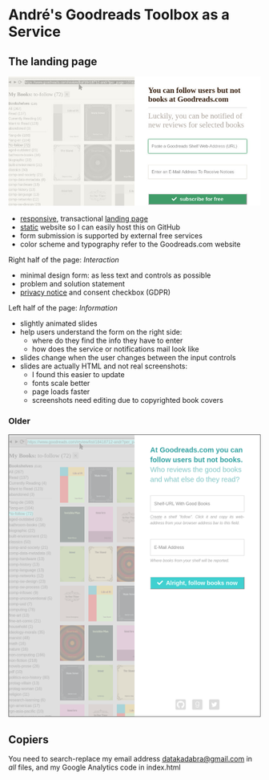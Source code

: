 # André's Goodreads Toolbox as a Service

## The landing page

![Screenshot](screenshot-20180402.jpg "Screenshot")

- [responsive](https://en.wikipedia.org/wiki/Responsive_web_design), transactional [landing page](https://en.wikipedia.org/wiki/Landing_page)
- [static](https://en.wikipedia.org/wiki/Static_web_page) website so I can easily host this on GitHub
- form submission is supported by external free services
- color scheme and typography refer to the Goodreads.com website

Right half of the page: _Interaction_
- minimal design form: as less text and controls as possible 
- problem and solution statement 
- [privacy notice](privacy.txt) and consent checkbox (GDPR)
  
Left half of the page: _Information_
- slightly animated slides 
- help users understand the form on the right side:
  - where do they find the info they have to enter 
  - how does the service or notifications mail look like 
- slides change when the user changes between the input controls
- slides are actually HTML and not real screenshots: 
  - I found this easier to update
  - fonts scale better
  - page loads faster
  - screenshots need editing due to copyrighted book covers


### Older

![Screenshot](screenshot-20180131.png "Screenshot")


## Copiers

You need to search-replace my email address datakadabra@gmail.com in _all_ files, and my Google Analytics code in index.html
